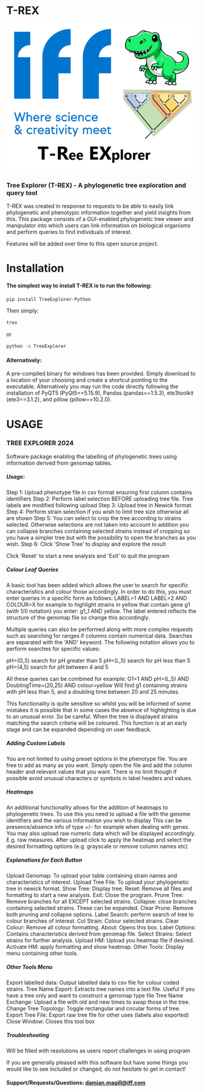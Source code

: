 # T-REX     ![TREX logo](https://raw.githubusercontent.com/DamianJM/T-REX/main/img/iff_logo.png)
            
### Tree Explorer (T-REX) - A phylogenetic tree exploration and query tool

T-REX was created in response to requests to be able to easily link phylogenetic and phenotypic information together and yield insights from this. 
This package consists of a GUI-enabled phylogenetic tree viewer and manipulator into which users can link information on biological organisms
and perform queries to find individuals of interest.

Features will be added over time to this open source project.


# Installation

#### The simplest way to install T-REX is to run the following:

```bash
pip install TreeExplorer-Python
```

Then simply:

```bash
trex
```
or

```bash
python -m TreeExplorer
```

#### Alternatively:

A pre-compiled binary for windows has been provided. Simply download to a location of your choosing and create a shortcut pointing to the executable. Alternatively you may run the code directly following the installation of PyQT5 (PyQt5==5.15.9), Pandas (pandas==1.5.3), ete3toolkit (ete3==3.1.2), and pillow (pillow==10.2.0).

# USAGE

### TREE EXPLORER 2024

Software package enabling the labelling of phylogenetic trees
using information derived from genomap tables.

##### Usage:

Step 1: Upload phenotype file in csv format ensuring first column contains identifiers
Step 2: Perform label selection BEFORE uploading tree file. Tree labels are modified following upload
Step 3: Upload tree in Newick format.
Step 4: Perform strain selection if you wish to limit tree size otherwise all are shown
Step 5: You can select to crop the tree according to strains selected. Otherwise selections are not taken into account
In addition you can collapse branches containing selected strains instead of cropping so you have a simpler tree but with the possibility to open the branches as you wish.
Step 6: Click 'Show Tree' to display and explore the result

Click 'Reset' to start a new analysis and 'Exit' to quit the program

##### Colour Leaf Queries

A basic tool has been added which allows the user to search for specific characteristics and colour those accordingly.
In order to do this, you must enter queries in a specific form as follows: LABEL=1 AND LABEL=2 AND COLOUR=X
for example to highlight strains in yellow that contain gene g1 (with 1/0 notation) you enter: g1_1 AND yellow.
The label entered reflects the structure of the genomap file so change this accordingly.

Multiple queries can also be performed along with more complex requests such as searching for ranges if columns contain numerical data.
Searches are separated with the 'AND' keyword. The following notation allows you to perform searches for specific values:

pH=(G,5) search for pH greater than 5
pH=(L,5) search for pH less than 5
pH=(4,5) search for pH between 4 and 5

All these queries can be combined for example: 
G1=1 AND pH=(L,5) AND DoublingTime=(20,25) AND colour=yellow
Will find g1 containing strains with pH less than 5, and a doubling time between 20 and 25 minutes.

This functionality is quite sensitive so whilst you will be informed of some mistakes it is possible that in some cases the absence of highlighting is due to an unusual error. So be careful.
When the tree is displayed strains matching the search criteria will be coloured. This function is at an early stage and can be expanded depending on user feedback.


##### Adding Custom Labels

You are not limited to using preset options in the phenotype file. You are free to add as many as you want. Simply open the file and add the column header and relevant values that you want.
There is no limit though if possible avoid unusual characters or symbols in label headers and values.

##### Heatmaps

An additional functionality allows for the addition of heatmaps to phylogenetic trees.
To use this you need to upload a file with the genome identifiers and the various information you wish to display
This can be presence/absence info of type +/- for example when dealing with genes.
You may also upload raw numeric data which will be displayed accordingly. E.g. raw measures.
After upload click to apply the heatmap and select the desired formatting options (e.g. grayscale or remove column names etc)

##### Explanations for Each Button

Upload Genomap: To upload your table containing strain names and characteristics of interest.
Upload Tree File: To upload your phylogenetic tree in newick format.
Show Tree: Display tree.
Reset: Remove all files and formatting to start a new analysis.
Exit: Close the program.
Prune Tree: Remove branches for all EXCEPT selected strains.
Collapse: close branches containing selected strains. These can be expanded.
Clear Prune: Remove both pruning and collapse options.
Label Search: perform search of tree to colour branches of interest.
Col Strain: Colour selected strains.
Clear Colour: Remove all colour formatting.
About: Opens this box.
Label Options: Contains characteristics derived from genomap file.
Select Strains: Select strains for further analysis.
Upload HM: Upload you heatmap file if desired.
Activate HM: apply formatting and show heatmap.
Other Tools: Display menu containing other tools.

##### Other Tools Menu

Export labelled data: Output labelled data to csv file for colour coded strains.
Tree Name Export: Extracts tree names into a text file. Useful if you have a tree only and want to construct a genomap type file
Tree Name Exchange: Upload a file with old and new times to swap those in the tree.
Change Tree Topology: Toggle rectangular and circular forms of tree.
Export Tree File: Export raw tree file for other uses (labels also exported)
Close Window: Closes this tool box

##### Troubleshooting

Will be filled with resolutions as users report challenges in using program

If you are generally pleased with this software but have some things you would like
to see included or changed, do not hesitate to get in contact!

#### Support/Requests/Questions: damian.magill@iff.com

